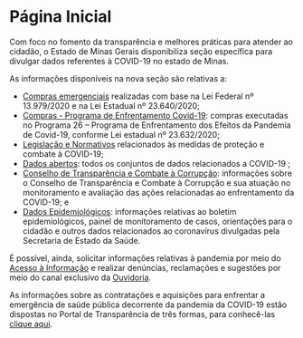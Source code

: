 # Página Inicial

Com foco no fomento da transparência e melhores práticas para atender ao cidadão, o Estado de Minas Gerais disponibiliza seção específica para divulgar dados referentes à COVID-19 no estado de Minas.

As informações disponíveis na nova seção são relativas a:

* [Compras emergenciais](http://www.transparencia.dadosabertos.mg.gov.br/dataset/contratacoes-coronavirus) realizadas com base na Lei Federal nº 13.979/2020 e na Lei Estadual nº 23.640/2020;
* [Compras - Programa de Enfrentamento Covid-19](http://transparencia.mg.gov.br/covid-19/compras-contratos): compras executadas no Programa 26 – Programa de Enfrentamento dos Efeitos da Pandemia de Covid-19, conforme Lei estadual nº 23.632/2020;
* [Legislação e Normativos](http://transparencia.mg.gov.br/covid-19/legislacao-e-normativos) relacionados às medidas de proteção e combate à COVID-19;
* [Dados abertos](http://www.transparencia.dadosabertos.mg.gov.br/dataset?tags=coronavirus): todos os conjuntos de dados relacionados a COVID-19 ;
* [Conselho de Transparência e Combate à Corrupção](http://portaldosconselhos.cge.mg.gov.br/): informações sobre o Conselho de Transparência e Combate à Corrupção e sua atuação no monitoramento e avaliação das ações relacionadas ao enfrentamento da COVID-19; e
* [Dados Epidemiológicos](http://coronavirus.saude.mg.gov.br/): informações relativas ao boletim epidemiológicos, painel de monitoramento de casos, orientações para o cidadão e outros dados relacionados ao coronavírus divulgadas pela Secretaria de Estado da Saúde.

É possível, ainda, solicitar informações relativas à pandemia por meio do [Acesso à Informação](http://www.acessoainformacao.mg.gov.br/sistema/site/index.html?ReturnUrl=%2fsistema%2f) e realizar denúncias, reclamações e sugestões por meio do canal exclusivo da [Ouvidoria](http://www.ouvidoriageral.mg.gov.br/coronavirus).

As informações sobre as contratações e aquisições para enfrentar a emergência de saúde pública decorrente da pandemia da COVID-19 estão dispostas no Portal de Transparência de três formas, para conhecê-las [clique aqui](http://transparencia.mg.gov.br/perguntas-frequentes#todas-as-contrata%C3%A7%C3%B5es-ou-aquisi%C3%A7%C3%B5es-realizadas-para-o-combate-da-pandemia-da-covid-19-s%C3%A3o-contrata%C3%A7%C3%B5es-emergenciais).
